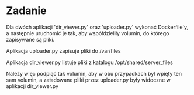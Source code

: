 # Zadanie

Dla dwóch aplikacji 'dir_viewer.py' oraz 'uploader.py' wykonać Dockerfile'y, a następnie uruchomić je tak, aby
współdzieliły volumin, do którego zapisywane są pliki. 

Aplikacja uploader.py zapisuje pliki do /var/files

Aplikacja dir_viewer.py listuje pliki z katalogu /opt/shared/server_files

Należy więc podpiąć tak volumin, aby w obu przypadkach był wpięty ten
sam volumin, a załadowane pliki przez uploader.py były widoczne w aplikacji
dir_viewer.py
